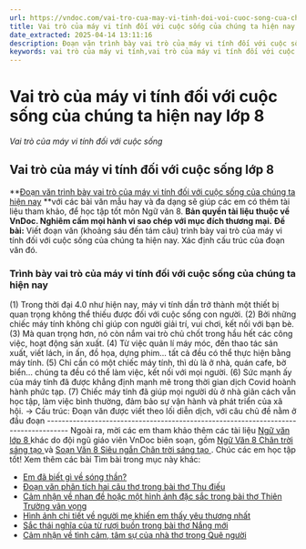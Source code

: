 ```yaml
---
url: https://vndoc.com/vai-tro-cua-may-vi-tinh-doi-voi-cuoc-song-cua-chung-ta-hien-nay-lop-8-296565
title: Vai trò của máy vi tính đối với cuộc sống của chúng ta hiện nay lớp 8 - Vai trò của máy vi tính đối với cuộc sống - VnDoc.com
date_extracted: 2025-04-14 13:11:16
description: Đoạn văn trình bày vai trò của máy vi tính đối với cuộc sống của chúng ta hiện nay lớp 8 được biên soạn nhằm giúp các em HS đạt kết quả tốt trong quá trình làm bài tập và học tập môn Ngữ văn lớp 8.
keywords: vai trò của máy vi tính,vai trò của máy vi tính đối với cuộc sống,trình bày vai trò của máy vi tính đối với cuộc sống,Vai trò của máy vi tính đối với cuộc sống của chúng ta hiện nay,Đoạn văn trình bày vai trò của máy vi tính đối với cuộc sống của chúng ta hiện nay,Viết đoạn văn trình bày vai trò của máy vi tính đối với cuộc sống của chúng ta hiện nay,văn mẫu lớp 8,ngữ văn 8
---
```


# Vai trò của máy vi tính đối với cuộc sống của chúng ta hiện nay lớp 8
 _Vai trò của máy vi tính đối với cuộc sống_
## **Vai trò của máy vi tính đối với cuộc sống lớp 8**
**[Đoạn văn trình bày vai trò của máy vi tính đối với cuộc sống của chúng ta hiện nay](<https://vndoc.com/vai-tro-cua-may-vi-tinh-doi-voi-cuoc-song-cua-chung-ta-hien-nay-lop-8-296565>) **với các bài văn mẫu hay và đa dạng sẽ giúp các em có thêm tài liệu tham khảo, để học tập tốt môn Ngữ văn 8.
**Bản quyền tài liệu thuộc về VnDoc. Nghiêm cấm mọi hành vi sao chép với mục đích thương mại.**
**Đề bài:** Viết đoạn văn \(khoảng sáu đến tám câu\) trình bày vai trò của máy vi tính đối với cuộc sống của chúng ta hiện nay. Xác định cấu trúc của đoạn văn đó.
### Trình bày vai trò của máy vi tính đối với cuộc sống của chúng ta hiện nay
\(1\) Trong thời đại 4.0 như hiện nay, máy vi tính dần trở thành một thiết bị quan trọng không thể thiếu được đối với cuộc sống con người. \(2\) Bởi những chiếc máy tính không chỉ giúp con người giải trí, vui chơi, kết nối với bạn bè. \(3\) Mà quan trọng hơn, nó còn nắm vai trò chủ chốt trong hầu hết các công việc, hoạt động sản xuất. \(4\) Từ việc quản lí máy móc, đến thao tác sản xuất, viết lách, in ấn, đồ họa, dựng phim… tất cả đều có thể thực hiện bằng máy tính. \(5\) Chỉ cần có một chiếc máy tính, thì dù là ở nhà, quán cafe, bờ biển… chúng ta đều có thể làm việc, kết nối với mọi người. \(6\) Sức mạnh ấy của máy tính đã được khẳng định mạnh mẽ trong thời gian dịch Covid hoành hành phức tạp. \(7\) Chiếc máy tính đã giúp mọi người dù ở nhà giãn cách vẫn học tập, làm việc bình thường, đảm bảo sự vận hành và phát triển của xã hội.
→ Cấu trúc: Đoạn văn được viết theo lối diễn dịch, với câu chủ đề nằm ở đầu đoạn
\------------------------------------------------------------------------------------
Ngoài ra, mời các em tham khảo thêm các tài liệu [ Ngữ văn lớp 8 ](<https://vndoc.com/ngu-van-lop8>) khác do đội ngũ giáo viên VnDoc biên soạn, gồm [ Ngữ Văn 8 Chân trời sáng tạo ](<https://vndoc.com/ngu-van-8-chan-troi-sang-tao>) và [ Soạn Văn 8 Siêu ngắn Chân trời sáng tạo ](<https://vndoc.com/soan-van-8-sieu-ngan>) . Chúc các em học tập tốt\!
Xem thêm các bài Tìm bài trong mục này khác:
  * [Em đã biết gì về sóng thần?](</em-da-biet-gi-ve-song-than-lop-8-296568>)
  * [Đoạn văn phân tích hai câu thơ trong bài thơ Thu điếu](</doan-van-phan-tich-hai-cau-tho-trong-bai-tho-thu-dieu-lop-8-296570>)
  * [Cảm nhận về nhan đề hoặc một hình ảnh đặc sắc trong bài thơ Thiên Trường vãn vọng](</cam-nhan-ve-nhan-de-hoac-mot-hinh-anh-dac-sac-trong-bai-tho-thien-truong-van-vong-296571>)
  * [Hình ảnh chi tiết về người mẹ khiến em thấy yêu thương nhất](</hinh-anh-chi-tiet-ve-nguoi-me-khien-em-thay-yeu-thuong-nhat-lop-8-296575>)
  * [Sắc thái nghĩa của từ rượi buồn trong bài thơ Nắng mới](</sac-thai-nghia-cua-tu-ruoi-buon-trong-bai-tho-nang-moi-lop-8-296577>)
  * [Cảm nhận về tình cảm, tâm sự của nhà thơ trong Quê người](</cam-nhan-ve-tinh-cam-tam-su-cua-nha-tho-trong-que-nguoi-lop-8-296578>)

